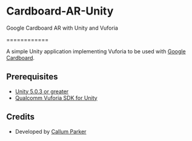 # Cardboard-AR-Unity
Google Cardboard AR with Unity and Vuforia

============

A simple Unity application implementing Vuforia to be used with [Google Cardboard](https://www.google.com/get/cardboard/).


Prerequisites
---
* [Unity 5.0.3 or greater](https://unity3d.com/get-unity/download)
* [Qualcomm Vuforia SDK for Unity](https://developer.vuforia.com/downloads/sdk)


Credits
---
* Developed by [Callum Parker](http://callumparker.com)
